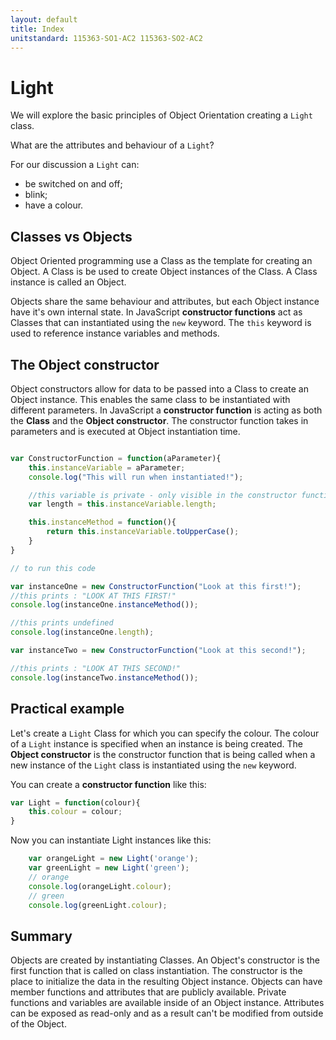 ```yaml
---
layout: default
title: Index
unitstandard: 115363-SO1-AC2 115363-SO2-AC2
---
```


# Light

We will explore the basic principles of Object Orientation creating a `Light` class.

What are the attributes and behaviour of a `Light`?

For our discussion a `Light` can:

* be switched on and off;
* blink;
* have a colour.

## Classes vs Objects

Object Oriented programming use a Class as the template for creating an Object. A Class is be used to create Object instances of the Class. A Class instance is called an Object.

Objects share the same behaviour and attributes, but each Object instance have it's own internal state. In JavaScript **constructor functions** act as Classes that can instantiated using the `new` keyword. The `this` keyword is used to reference instance variables and methods.

## The Object constructor

Object constructors allow for data to be passed into a Class to create an Object instance. This enables the same class to be instantiated with different parameters. In JavaScript a **constructor function** is acting as both the **Class** and the **Object constructor**. The constructor function takes in parameters and is executed at Object instantiation time.

```javascript

var ConstructorFunction = function(aParameter){
    this.instanceVariable = aParameter;
    console.log("This will run when instantiated!");

    //this variable is private - only visible in the constructor function
    var length = this.instanceVariable.length;

    this.instanceMethod = function(){
        return this.instanceVariable.toUpperCase();
    }
}

// to run this code

var instanceOne = new ConstructorFunction("Look at this first!");
//this prints : "LOOK AT THIS FIRST!"
console.log(instanceOne.instanceMethod());

//this prints undefined
console.log(instanceOne.length);

var instanceTwo = new ConstructorFunction("Look at this second!");

//this prints : "LOOK AT THIS SECOND!"
console.log(instanceTwo.instanceMethod());

```


## Practical example

Let's create a `Light` Class for which you can specify the colour. The colour of a `Light` instance is specified when an instance is being created. The **Object constructor** is the constructor function that is being called when a new instance of the `Light` class is instantiated using the `new` keyword.

You can create a **constructor function** like this:

```javascript
var Light = function(colour){
    this.colour = colour;
}
```
Now you can instantiate Light instances like this:

```javascript
    var orangeLight = new Light('orange');
    var greenLight = new Light('green');
    // orange
    console.log(orangeLight.colour);
    // green
    console.log(greenLight.colour);
```

## Summary

Objects are created by instantiating Classes. An Object's constructor is the first function that is called on class instantiation. The constructor is the place to initialize the data in the resulting Object instance. Objects can have member functions and attributes that are publicly available. Private functions and variables are available inside of an Object instance. Attributes can be exposed as read-only and as a result can't be modified from outside of the Object.
